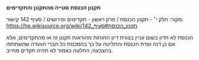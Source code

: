 **תקנון הכנסת**
**סטייה מהתקנון והתקדימים**

מקור: חלק י׳ - תקנון הכנסת / פרק ראשון - תקדימים ופירושים / סעיף 142
קישור: https://he.wikisource.org/wiki/תקנון_הכנסת#סעיף_142

הכנסת לא תדון בשום עניין בצורת דיון החורגת מהוראות תקנון זה או מהתקדימים, אלא אם כן דנה ועדת הכנסת והחליטה על כך בהסכמת כל חברי הוועדה שהשתתפו בהצבעה; החלטה כאמור לא תהיה תקדים מחייב.